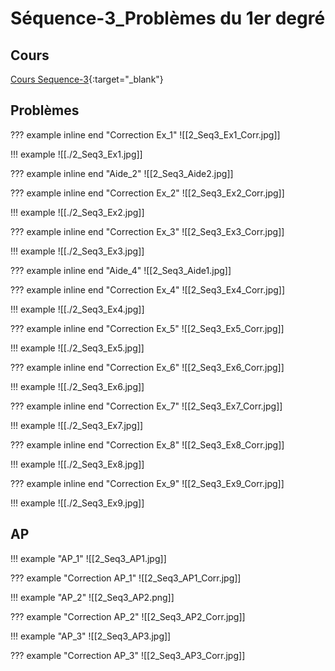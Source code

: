 # Séquence-3_Problèmes du 1er degré

## Cours

[Cours Sequence-3](./2_Seq3_Co.pdf){:target="_blank"}

## Problèmes



??? example inline end "Correction Ex_1"
    ![[2_Seq3_Ex1_Corr.jpg]]

!!! example
    ![[./2_Seq3_Ex1.jpg]]

??? example inline end "Aide_2"
    ![[2_Seq3_Aide2.jpg]]

??? example inline end "Correction Ex_2"
    ![[2_Seq3_Ex2_Corr.jpg]]

!!! example
    ![[./2_Seq3_Ex2.jpg]]

??? example inline end "Correction Ex_3"
    ![[2_Seq3_Ex3_Corr.jpg]]

!!! example
    ![[./2_Seq3_Ex3.jpg]]

??? example inline end "Aide_4"
    ![[2_Seq3_Aide1.jpg]]
    
??? example inline end "Correction Ex_4"
    ![[2_Seq3_Ex4_Corr.jpg]]

!!! example
    ![[./2_Seq3_Ex4.jpg]]

??? example inline end "Correction Ex_5"
    ![[2_Seq3_Ex5_Corr.jpg]]

!!! example
    ![[./2_Seq3_Ex5.jpg]]

??? example inline end "Correction Ex_6"
    ![[2_Seq3_Ex6_Corr.jpg]]

!!! example
    ![[./2_Seq3_Ex6.jpg]]


??? example inline end "Correction Ex_7"
    ![[2_Seq3_Ex7_Corr.jpg]]

!!! example
    ![[./2_Seq3_Ex7.jpg]]


??? example inline end "Correction Ex_8"
    ![[2_Seq3_Ex8_Corr.jpg]]

!!! example
    ![[./2_Seq3_Ex8.jpg]]


??? example inline end "Correction Ex_9"
    ![[2_Seq3_Ex9_Corr.jpg]]

!!! example
    ![[./2_Seq3_Ex9.jpg]]

## AP


!!! example "AP_1"
    ![[2_Seq3_AP1.jpg]] 

??? example "Correction AP_1"
    ![[2_Seq3_AP1_Corr.jpg]]

    
!!! example "AP_2"
    ![[2_Seq3_AP2.png]]   

??? example "Correction AP_2"
    ![[2_Seq3_AP2_Corr.jpg]]


!!! example "AP_3"
    ![[2_Seq3_AP3.jpg]]   

??? example "Correction AP_3"
    ![[2_Seq3_AP3_Corr.jpg]]
